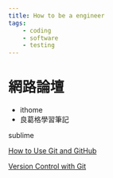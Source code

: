 ```yaml
---
title: How to be a engineer
tags:
    - coding
    - software
    - testing
---
```


# 網路論壇
- ithome
- 良葛格學習筆記


sublime

[How to Use Git and GitHub](https://www.udacity.com/course/how-to-use-git-and-github--ud775)


[Version Control with Git](https://www.udacity.com/course/version-control-with-git--ud123)
